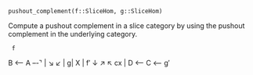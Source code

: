 ```
pushout_complement(f::SliceHom, g::SliceHom)
```

Compute a pushout complement in a slice category by using the pushout complement in the underlying category.

```
 f
```

B <– A –-⌝   | ↘ ↙      |  g|  X       | f′   ↓ ↗  ↖ cx  |   D <–- C <–       g′
